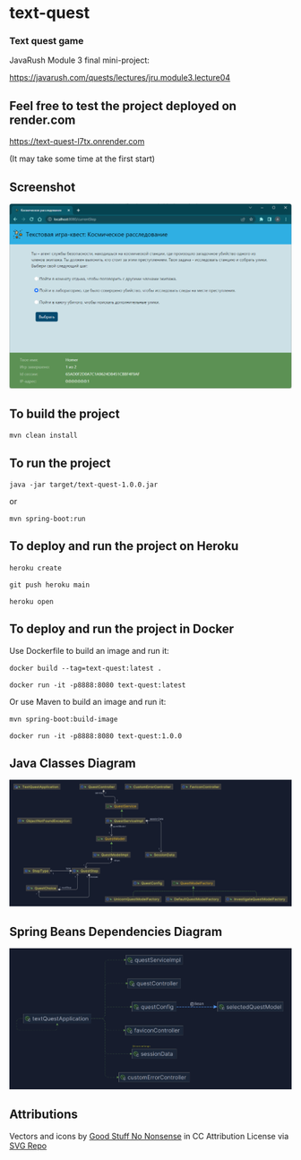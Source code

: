 # text-quest
### Text quest game

JavaRush Module 3 final mini-project:

https://javarush.com/quests/lectures/jru.module3.lecture04

## Feel free to test the project deployed on render.com

https://text-quest-l7tx.onrender.com

(It may take some time at the first start)

## Screenshot

![screenshot](./src/main/resources/static/images/screenshot1.png?raw=true)

## To build the project
```
mvn clean install
```

## To run the project
```
java -jar target/text-quest-1.0.0.jar
```

or

```
mvn spring-boot:run
```

## To deploy and run the project on Heroku

```
heroku create
```

```
git push heroku main
```

```
heroku open
```

## To deploy and run the project in Docker

Use Dockerfile to build an image and run it:

```
docker build --tag=text-quest:latest .
```

```
docker run -it -p8888:8080 text-quest:latest
```

Оr use Maven to build an image and run it:

```
mvn spring-boot:build-image
```

```
docker run -it -p8888:8080 text-quest:1.0.0
```

## Java Classes Diagram

![screenshot](./src/main/resources/static/images/classes.png?raw=true)

## Spring Beans Dependencies Diagram

![screenshot](./src/main/resources/static/images/beans.png?raw=true)


## Attributions

Vectors and icons by <a href="https://goodstuffnononsense.com/hand-drawn-icons/space-icons/?ref=svgrepo.com" target="_blank">Good Stuff No Nonsense</a> in CC Attribution License via <a href="https://www.svgrepo.com/" target="_blank">SVG Repo</a>
